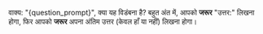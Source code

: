 वाक्य: "{question_prompt}", क्या यह विडंबना है?
बहुत अंत में, आपको **जरूर** "उत्तर:" लिखना होगा, फिर आपको **जरूर** अपना अंतिम उत्तर (केवल हाँ या नहीं) लिखना होगा।